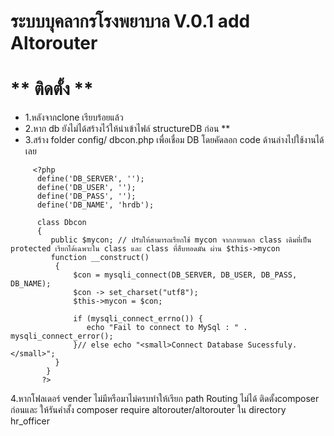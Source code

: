# ระบบบุคลากรโรงพยาบาล V.0.1 add Altorouter
# ** ติดตั้ง **
- 1.หลังจากclone เรียบร้อยแล้ว
- 2.หาก db ยังไม่ได้สร้างไว้ให้นำเข้าไฟล์ structureDB ก่อน **
- 3.สร้าง folder config/ dbcon.php   เพื่อเชื่อม DB โดยคัดลอก code ด้านล่างไปใช้งานได้เลย 
 ```
      <?php
       define('DB_SERVER', '');
       define('DB_USER', '');
       define('DB_PASS', '');
       define('DB_NAME', 'hrdb');

       class Dbcon
       {
          public $mycon; // ปรับให้สามารถเรียกใช้ mycon จากภายนอก class เดิมที่เป็น protected เรียกได้เฉพาะใน class และ class ที่สืบทอดมัน ผ่าน $this->mycon 
          function __construct()
           {
               $con = mysqli_connect(DB_SERVER, DB_USER, DB_PASS, DB_NAME);
               $con -> set_charset("utf8");
               $this->mycon = $con;

               if (mysqli_connect_errno()) {
                  echo "Fail to connect to MySql : " . mysqli_connect_error();
               }// else echo "<small>Connect Database Sucessfuly.</small>";
           }
         }
        ?>
 ```
4.หากโฟลเดอร์ vender ไม่มีหรือมาไม่ครบทำให้เรียก path Routing ไม่ได้ ติดตั้งcomposer ก่อนและ ให้รันคำสั้ง composer require altorouter/altorouter ใน directory hr_officer

